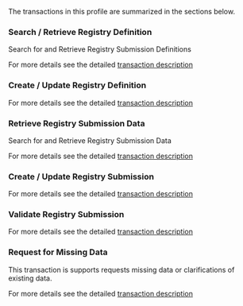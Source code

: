 <!--
    This content is automatically generated from CREDS.xml by actorsandtransactions.xslt
-->
The transactions in this profile are summarized in the sections below.

### Search / Retrieve Registry Definition

Search for and Retrieve Registry Submission Definitions




For more details see the detailed [transaction description](transaction-SRRD.html)

### Create / Update Registry Definition





For more details see the detailed [transaction description](transaction-CURD.html)

### Retrieve Registry Submission Data

Search for and Retrieve Registry Submission Data




For more details see the detailed [transaction description](transaction-RRSD.html)

### Create / Update Registry Submission





For more details see the detailed [transaction description](transaction-CURS.html)

### Validate Registry Submission





For more details see the detailed [transaction description](transaction-VRS.html)

### Request for Missing Data

This transaction is supports requests missing data or clarifications of existing data.




For more details see the detailed [transaction description](transaction-RMCD.html)

